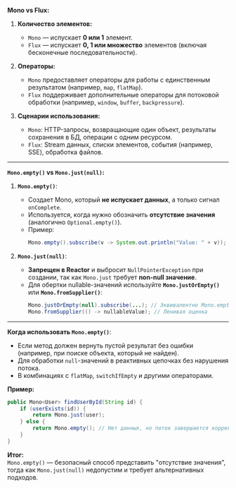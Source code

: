 **Mono vs Flux:**

1. **Количество элементов:**
    - `Mono` — испускает **0 или 1** элемент.
    - `Flux` — испускает **0, 1 или множество** элементов (включая бесконечные последовательности).

2. **Операторы:**
    - `Mono` предоставляет операторы для работы с единственным результатом (например, `map`, `flatMap`).
    - `Flux` поддерживает дополнительные операторы для потоковой обработки (например, `window`, `buffer`, `backpressure`).

3. **Сценарии использования:**
    - `Mono`: HTTP-запросы, возвращающие один объект, результаты сохранения в БД, операции с одним ресурсом.
    - `Flux`: Stream данных, списки элементов, события (например, SSE), обработка файлов.

---

**`Mono.empty()` vs `Mono.just(null)`:**

1. **`Mono.empty()`**:
    - Создает Mono, который **не испускает данных**, а только сигнал `onComplete`.
    - Используется, когда нужно обозначить **отсутствие значения** (аналогично `Optional.empty()`).
    - Пример:
      ```java
      Mono.empty().subscribe(v -> System.out.println("Value: " + v)); // Ничего не выведется
      ```

2. **`Mono.just(null)`**:
    - **Запрещен в Reactor** и выбросит `NullPointerException` при создании, так как `Mono.just` требует **non-null значение**.
    - Для обертки nullable-значений используйте **`Mono.justOrEmpty()`** или **`Mono.fromSupplier()`**:
      ```java
      Mono.justOrEmpty(null).subscribe(...); // Эквивалентно Mono.empty()
      Mono.fromSupplier(() -> nullableValue); // Ленивая оценка
      ```

---

**Когда использовать `Mono.empty()`**:
- Если метод должен вернуть пустой результат без ошибки (например, при поиске объекта, который не найден).
- Для обработки `null`-значений в реактивных цепочках без нарушения потока.
- В комбинациях с `flatMap`, `switchIfEmpty` и другими операторами.

**Пример:**
```java
public Mono<User> findUserById(String id) {
    if (userExists(id)) {
        return Mono.just(user);
    } else {
        return Mono.empty(); // Нет данных, но поток завершается корректно
    }
}
```

**Итог:**  
`Mono.empty()` — безопасный способ представить "отсутствие значения", тогда как `Mono.just(null)` недопустим и требует альтернативных подходов.